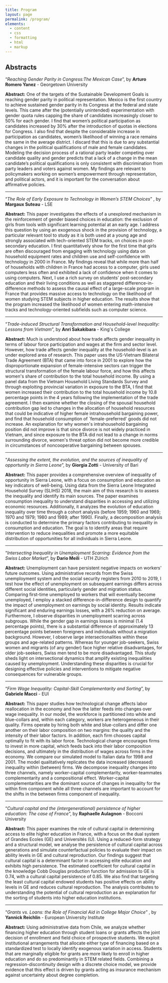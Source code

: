 ```yaml
---
title: Program
layout: page
permalink: /program/
elements:
  - content
  - css
  - formatting
  - html
  - markup  
---
```

 
<object data="../ECINEQ_FinalSchedule.pdf" width="1000" height="1000" type='application/pdf'></object>


## Abstracts 

“_Reaching Gender Parity in Congress:The Mexican Case_”, by **Arturo Romero Yanez** - Georgetown University

**Abstract:** One of the targets of the Sustainable Development Goals is reaching gender parity in political representation. Mexico is the first country to achieve sustained gender parity in its Congress at the federal and state levels. This came after the (potentially unintended) experimentation with gender quota rules capping the share of candidates increasingly closer to 50% for each gender. I find that women’s political participation as candidates increased by 30% after the introduction of quotas in elections for Congress. I also find that despite the considerable increase in participation as candidates, women’s likelihood of winning a race remains the same in the average district. I discard that this is due to any substantial changes in the political qualifications of male and female candidates. Modeling the decision process of a rational party leader competing over candidate quality and gender predicts that a lack of a change in the mean candidate’s political qualifications is only consistent with discrimination from party leaders and voters against women. My findings are relevant to policymakers working on women’s empowerment through representation, and political actors, and it is important for the conversation about affirmative policies.

-----------------------------------------------------------------------------------------------

“_The Role of Early Exposure to Technology in Women’s STEM Choices_” , by **Margaux Suteau** - LSE

**Abstract:** This paper investigates the effects of a unexplored mechanism in the reinforcement of gender biased choices in education: the exclusion of girls from tools with significant learning potential at an early age. I address this question by using an exogenous shock in the provision of technology, a particular relevant tool to study as it is both used at a young age and strongly associated with tech-oriented STEM tracks, on choices in post-secondary education. I first quantitatively show for the first time that girls are often discouraged from engaging with technology using data on household equipment rates and children use and self-confidence with technology in 2000 in France. My findings reveal that while more than half of households with children in France had access to a computer, girls used computers less often and exhibited a lack of confidence when it comes to using computers. Next, I use a rich survey on students’ post-secondary education and their living conditions as well as staggered difference-in-difference methods to assess the causal effect of a large-scale program in France that provides massive access to technology on the likelihood of women studying STEM subjects in higher education. The results show that the program increased the likelihood of women entering math-intensive tracks and technology-oriented subfields such as computer science.


-----------------------------------------------------------------------------------------------

“_Trade-induced Structural Transformation and Household-level Inequality: Lessons from Vietnam_”, by **Anri Sakakibara** -  King's College

**Abstract:** Much is understood about how trade affects gender inequality in terms of labour force participation and wages at the firm and sector level. However, how trade affects gender inequality at the household-level is an under explored area of research. This paper uses the US-Vietnam Bilateral Trade Agreement (BTA) that came into force in 2001 to explore how the disproportionate expansion of female-intensive sectors can trigger the structural transformation of the female labour force, and how this affects women's share of contribution to the total household income. By using a panel data from the Vietnam Household Living Standards Survey and through exploiting provincial variation in exposure to the BTA, I find that women increased their contribution to the total household income by 10.8 percentage points in the 4 years following the implementation of the trade agreement. I then examine whether the closing of the spousal household contribution gap led to changes in the allocation of household resources that could be indicative of higher female intrahousehold bargaining power, and find that household consumption of `female-preferred' goods did not increase. An explanation for why women's intrahousehold bargaining position did not improve is that since divorce is not widely practiced in Vietnam, and since exposure to the BTA did not lead to a change in norms surrounding divorce, women's threat option did not become more credible in circumstances of noncooperative bargaining between spouses.


-----------------------------------------------------------------------------------------------

 “_Assessing the extent, the evolution, and the sources of inequality of opportunity in Sierra Leone_”, by **Giorgia Zotti** -  University of Bari

**Abstract:** This paper provides a comprehensive overview of inequality of opportunity in Sierra Leone, with a focus on consumption and education as key indicators of well-being. Using data from the Sierra Leone Integrated Household Survey (SLIHS) 2018, the main aim of this research is to assess the inequality and identify its main sources. The paper examines consumption inequality to understand disparities in accessing and utilizing economic resources. Additionally, it analyzes the evolution of education inequality over time through a cohort analysis (before 1959; 1960 and 1969; 1970 and 1979; 1980 and 1989; after 1990). Finally, a decomposition analysis is conducted to determine the primary factors contributing to inequality in consumption and education. The goal is to identify areas that require intervention to reduce inequalities and promote a more equitable distribution of opportunities for all individuals in Sierra Leone.

-----------------------------------------------------------------------------------------------

“_Intersecting Inequality in Unemployment Scarring: Evidence from the Swiss Labor Market_”, by **Dario Meili** - UTH ZUrich 

**Abstract:** Unemployment can have persistent negative impacts on workers' future outcomes. Using administrative records from the Swiss unemployment system and the social security registers from 2010 to 2019, I test how the effect of unemployment on subsequent earnings differs across different social identities, particularly gender and migration status. Comparing first-time unemployed to workers that will eventually become unemployed, I employ a stacked difference-in-difference design to quantify the impact of unemployment on earnings by social identity. Results indicate significant and enduring earnings losses, with a 26% reduction on average. Furthermore, I observe disparities in unemployment scarring across subgroups. While the gender gap in earnings losses is minimal (1.4 percentage points), there is a substantial difference of approximately 13 percentage points between foreigners and individuals without a migration background. However, I observe large intersectionalities within these groups and age-related patterns. Whereas for younger job-seekers, Swiss women and migrants (of any gender) face higher relative disadvantages, for older job-seekers, Swiss men tend to be more disadvantaged. This study sheds light on intersectional dynamics that amplify existing inequalities caused by unemployment. Understanding these disparities is crucial for designing effective policies and interventions to mitigate negative consequences for vulnerable groups.

-----------------------------------------------------------------------------------------------

“_Firm Wage Inequality: Capital-Skill Complementarity and Sorting_”, by **Gabriele Macci** - EUI 

**Abstract:** This paper studies how technological change affects labor reallocation in the economy and how the latter feeds into changes over wage inequality. In our model, the workforce is partitioned into white and blue-collars and, within each category, workers are heterogeneous in their quality. Firms operate by hiring both white and blue-collars and differ one another on their labor composition on two margins: the quality and the intensity of their labor factors. In addition, each firm chooses capital optimally to fit with its labor force. Technological change encourages firms to invest in more capital, which feeds back into their labor composition decisions, and ultimately in the distribution of wages across firms in the economy. We compare our simulated model to Italian data for 1998 and 2001. The model qualitatively replicates the data increased (decreased) inequality within (between) firms. We decompose inequality changes into three channels, namely worker-capital complementarity, worker-teammates complementarity and a compositional effect. Worker-capital complementarities are the dominant source of changes in inequality for the within firm component while all three channels are important to account for the shifts in the between firms component of inequality.

-----------------------------------------------------------------------------------------------

“_Cultural capital and the (intergenerational) persistence of higher education: The case of France_”, by **Raphaelle Aulagnon** - Bocconi University

**Abstract:** This paper examines the role of cultural capital in determining access to elite higher education in France, with a focus on the dual system of Grandes Ecoles (GE) and Universités (U). Using a reduced-form strategy and a structural model, we analyse the persistence of cultural capital across generations and simulate counterfactual policies to evaluate their impact on ability levels in GE and cultural reproduction. Our findings suggest that cultural capital is a determinant factor in accessing elite education and exhibits high persistence. The estimated coefficient for cultural capital in the knowledge Cobb Douglas production function for admission to GE is 0.74, with a cultural capital persistence of 0.85. We also find that targeting the least cultural capital endowed students has positive effects on ability levels in GE and reduces cultural reproduction. The analysis contributes to understanding the potential of cultural reproduction as an explanation for the sorting of students into higher education institutions.

-----------------------------------------------------------------------------------------------

 “_Grants vs. Loans: the Role of Financial Aid in College Major Choice_” , by **Yannick Reichlin** - European University Institute 

**Abstract:** Using administrative data from Chile, we analyze whether financing higher education through student loans or grants affects the joint decision of enrollment and field choice of prospective students. We exploit institutional arrangements that allocate either type of financing based on a standardized test to locally identify exogenous variation in access. Students that are marginally eligible for grants are more likely to enroll in higher education and do so predominantly in STEM related fields. Combining a regression-discontinuity design with a discrete choice model, we provide evidence that this effect is driven by grants acting as insurance mechanism against uncertainty about degree completion.


